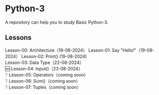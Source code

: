 # Python-3
A repository can help you to study Basic Python-3.
## Lessons
Lesson-00: Architecture（19-08-2024）
Lesson-01: Say "Hello!"（19-08-2024）
Lesson-02: Print() (19-08-2024)        
Lesson-03: Data Type（22-08-2024）      
🆕️ Lesson-04: Input()（23-08-2024）     
❔️ Lesson-05: Operators（coming soon）  
❔️ Lesson-06: Sum()（coming soon）      
❔️ Lesson-07: Tuples（coming soon）     
